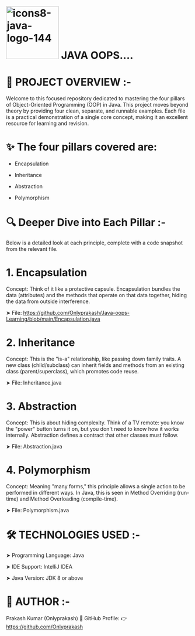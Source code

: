 # <img width="144" height="144" alt="icons8-java-logo-144" src="https://github.com/user-attachments/assets/0eb5b622-d916-4c2b-bed5-7cf9f7b340a8" /> JAVA OOPS....

# 📘 PROJECT OVERVIEW :-
Welcome to this focused repository dedicated to mastering the four pillars of Object-Oriented Programming (OOP) in Java. This project moves beyond theory by providing four clean, separate, and runnable examples. Each file is a practical demonstration of a single core concept, making it an excellent resource for learning and revision.

# ✨ The four pillars covered are:

* Encapsulation

* Inheritance

* Abstraction

* Polymorphism

# 🔍 Deeper Dive into Each Pillar :-
Below is a detailed look at each principle, complete with a code snapshot from the relevant file.

# 1. Encapsulation

Concept: Think of it like a protective capsule. Encapsulation bundles the data (attributes) and the methods that operate on that data together, hiding the data from outside interference.

➤ File: https://github.com/Onlyprakash/Java-oops-Learning/blob/main/Encapsulation.java

# 2. Inheritance

Concept: This is the "is-a" relationship, like passing down family traits. A new class (child/subclass) can inherit fields and methods from an existing class (parent/superclass), which promotes code reuse.

➤ File: Inheritance.java

# 3. Abstraction

Concept: This is about hiding complexity. Think of a TV remote: you know the "power" button turns it on, but you don't need to know how it works internally. Abstraction defines a contract that other classes must follow.

➤ File: Abstraction.java

# 4. Polymorphism

Concept: Meaning "many forms," this principle allows a single action to be performed in different ways. In Java, this is seen in Method Overriding (run-time) and Method Overloading (compile-time).

➤ File: Polymorphism.java

# 🛠️ TECHNOLOGIES USED :-

➤ Programming Language: Java

➤ IDE Support: IntelliJ IDEA

➤ Java Version: JDK 8 or above

# 👤 AUTHOR :-

Prakash Kumar (Onlyprakash)
📎 GitHub Profile:
👉 https://github.com/Onlyprakash


